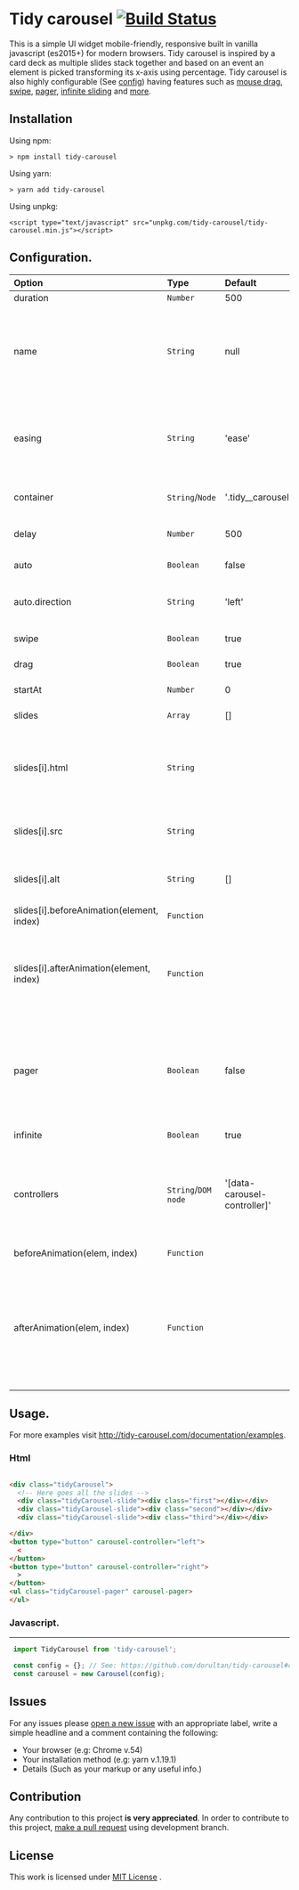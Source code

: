 # ****Tidy carousel**** [![Build Status](https://travis-ci.com/dorultan/tidy-carousel.svg?branch=master)](https://travis-ci.com/dorultan/tidy-carousel)

This is a simple UI widget mobile-friendly, responsive built in vanilla javascript (es2015+) for modern browsers. Tidy carousel is inspired by a card deck as multiple slides stack together and based on an event an element is picked transforming its x-axis using percentage. Tidy carousel is also highly
configurable (See [config](http://localhost:8080/documentation/configuration))
having features such as [mouse drag](http://localhost:8080/documentation/configuration),
 [swipe](http://localhost:8080/documentation/configuration),
[pager](http://localhost:8080/documentation/configuration),
[infinite sliding](http://localhost:8080/documentation/configuration)
and [more](http://localhost:8080/documentation/configuration).


## ****Installation****
Using npm:

`> npm install tidy-carousel`

Using yarn:

`> yarn add tidy-carousel`

Using unpkg:

`<script type="text/javascript" src="unpkg.com/tidy-carousel/tidy-carousel.min.js"></script>`

## ****Configuration.****

| ****Option****     | ****Type**** | ****Default****    | ****Description****    |
| :------------- | :------------- | :------| :------|
| duration   | `Number` | 500     | The duration of the slide.|
| name| `String`| null | This option should be used when intializing multiple instances. **** *Note:**** The name given must match with the attr(s) used for instance's controller/pager (data-for={name}) and also for the container (data-name={name}).|
| easing   | `String` |'ease'    |The rate of the animation's change over time. Accepts the pre-defined values "linear", "ease", "ease-in", "ease-out", and "ease-in-out", or a custom "cubic-bezier" value like "cubic-bezier(0.42, 0, 0.58, 1)"|
| container  | `String`/`Node` | '.tidy__carousel' | This is the wrapper of the slides, witch can be neither the node element or a selector as a string.|
| delay   | `Number` |500     | This is the delay in between each slide. Useful if auto is set to true.|
| auto   | `Boolean` | false     | This makes the carousel loop without an event.|
|auto.direction|`String`| 'left'| This opts specifies in wich direction the carousel should slide. The only possible values can be 'right' or 'left' |
| swipe | `Boolean` | true | This option (if true) will enable touch event for mobile devices.|
| drag | `Boolean` | true | This option (if true) will enable the user to drag the slide. |
| startAt | `Number` | 0 | This option is the index of the first slide.  |
| slides | `Array` | [] | It should be an array of objects representing the slides.|
| slides[i].html | `String` |  | It should be a html element as a string e.g: `<div class="my_slide">Content</div>`. The element will be inserted into the DOM using ` element.insertadjacentelement` method.|
| slides[i].src | `String` |  | It should be the source of the image. <br/> *****Note:**** This option is an alternative for `slides[i].node`. |
| slides[i].alt | `String` | [] | It should be the alternative for the image. <br/> ****Note:**** This option will only work if you set `slides[i].src`.|
| slides[i].beforeAnimation(element, index) | `Function` |  | A function that is invoked before the slide occurs.|
| slides[i].afterAnimation(element, index) | `Function` |  | A function that is invoked After the slide occurs. If present, it must return a promise e.g: `afterAnimation: (element, index) => { return new Promise((success, reject) => { setTimeout(() => { doSomething(); success()}, 500)})}`|
| pager | `Boolean` | false | This option if `true`, the carousel will look for an `<ul></ul>` element with attr `data-carousel-pager`and will generate a pager at the bottom of the carousel. **** Note:**** If name opts is set, add the attribute data-for={name} to the ul[data-carousel-pager].|
| infinite | `Boolean` | true | If set to true, the carousel will loop infinitely. |
| controllers | `String`/`DOM node` | '[data-carousel-controller]'| Can be set to a node element or a selector as a string. Each controller must have the attribute data-carousel-controller="left or right".  **** Note:**** If name opts is set, add the attribute data-for={name} to each controller. |
| beforeAnimation(elem, index) | `Function` |  | A function that is invoked before the slide occurs.|
| afterAnimation(elem, index) | `Function` |  | A function that is invoked After the slide occurs. If present, it must return a promise e.g: `afterAnimation: (element, index) => { return new Promise((success, reject) => { setTimeout(() => { doSomething(); success()}, 500)})}`<br/> ****Note:**** This function is only invoked if the `slides` is not set to an array of slides.|

## Usage.
For more examples visit http://tidy-carousel.com/documentation/examples.
### Html
```html

<div class="tidyCarousel">
  <!-- Here goes all the slides -->
  <div class="tidyCarousel-slide"><div class="first"></div></div>
  <div class="tidyCarousel-slide"><div class="second"></div></div>
  <div class="tidyCarousel-slide"><div class="third"></div></div>

</div>
<button type="button" carousel-controller="left">
  <
</button>
<button type="button" carousel-controller="right">
  >
</button>
<ul class="tidyCarousel-pager" carousel-pager>
</ul>
```
### Javascript.
-----------------
```js
 import TidyCarousel from 'tidy-carousel';

 const config = {}; // See: https://github.com/dorultan/tidy-carousel#configuration.
 const carousel = new Carousel(config);
```
## Issues

For any issues please [open a new issue](https://github.com/dorultan/tidy-carousel/issues) with an appropriate label, write a simple headline and a comment containing the following:
- Your browser (e.g: Chrome v.54)
- Your installation method (e.g: yarn v.1.19.1)
- Details (Such as your markup or any useful info.)

## Contribution

Any contribution to this project ****is very appreciated****.
In order to contribute to this project, [make a pull request](https://github./com/dorultan/tidy-carousel/pulls) using development branch.

## License

This work is licensed under [MIT License](https://github.com/dorultan/tidy-carousel/blob/master/LICENSE) .

